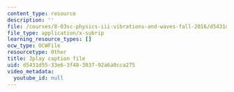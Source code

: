 ```yaml
---
content_type: resource
description: ''
file: /courses/8-03sc-physics-iii-vibrations-and-waves-fall-2016/d5431d5533e63f48303792a6a0cca275_gDzWxDqb8Xg.srt
file_type: application/x-subrip
learning_resource_types: []
ocw_type: OCWFile
resourcetype: Other
title: 3play caption file
uid: d5431d55-33e6-3f48-3037-92a6a0cca275
video_metadata:
  youtube_id: null
---
```

